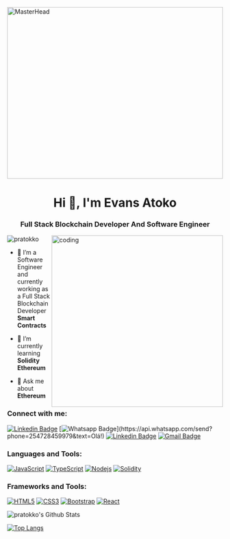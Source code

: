 <img src="https://1734811051.rsc.cdn77.org/data/images/full/381587/how-to-get-started-with-smart-contract-development.png" alt="MasterHead" width="100%" height="400">

<h1 align="center">Hi 👋, I'm Evans  Atoko</h1>
<h3 align="center">Full Stack Blockchain Developer And Software Engineer</h3>

<img align="right" alt="coding" width="400" src="https://media0.giphy.com/media/xT9IgzoKnwFNmISR8I/giphy.gif?cid=ecf05e47tnxjxq9cit44ksb8la1thlv15onbtpnm2z0tbt4b&rid=giphy.gif&ct=g">

<p align="left"> <img src="https://komarev.com/ghpvc/?username=pratokko&label=Profile%20views&color=0e75b6&style=flat" alt="pratokko" /> </p>

- 🔭 I’m a Software Engineer and currently working as a Full Stack Blockchain Developer **Smart Contracts**

- 🌱 I’m currently learning **Solidity Ethereum**

- 💬 Ask me about **Ethereum**

<h3 align="left">Connect with me:</h3>



[![Linkedin Badge](https://img.shields.io/badge/-LinkedIn-blue?style=flat-square&logo=Linkedin&logoColor=white&link=https://www.linkedin.com/in/eatokko/)](https://www.linkedin.com/in/eatokko/)
[![Whatsapp Badge](https://img.shields.io/badge/-Whatsapp-4CA143?style=flat-square&labelColor=4CA143&logo=whatsapp&logoColor=white&link=https://api.whatsapp.com/send?phone=254728459979&text=Olá!)](https://api.whatsapp.com/send?phone=254728459979&text=Olá!)
[![Linkedin Badge](https://img.shields.io/badge/-Twitter-blue?style=flat-square&logo=Twitter&logoColor=white&link=https://www.twitter.com/eatokko/)](https://www.twitter.com/eatokko/)
[![Gmail Badge](https://img.shields.io/badge/-Gmail-c14438?style=flat-square&logo=Gmail&logoColor=white&link=mailto:pratokko1@gmail.com)](mailto:pratokko1@gmail.com)

<h3 align="left">Languages and Tools:</h3>

[![JavaScript](https://img.shields.io/badge/-JavaScript-black?style=flat-square&logo=javascript&link=https://github.com/pratokko/)](https://github.com/pratokko/)
[![TypeScript](https://img.shields.io/badge/-TypeScript-007ACC?style=flat-square&logo=typescript&link=https://github.com/pratokko/)](https://github.com/pratokko/)
[![Nodejs](https://img.shields.io/badge/-Nodejs-black?style=flat-square&logo=Node.js&link=https://github.com/pratokko/)](https://github.com/pratokko/)
[![Solidity](https://img.shields.io/badge/-SOLIDITY-white?style=flat-square&logo=solidity&logoColor=black&labelPadding=10&logoWidth=30&logoHeight=30&logoOffset=-1&link=https://github.com/pratokko/)](https://github.com/pratokko/)





<h3 align="left">Frameworks and Tools:</h3>

[![HTML5](https://img.shields.io/badge/-HTML5-E34F26?style=flat-square&logo=html5&logoColor=white&link=https://github.com/pratokko/)](https://github.com/pratokko/)
[![CSS3](https://img.shields.io/badge/-CSS3-1572B6?style=flat-square&logo=css3&link=https://github.com/pratokko/)](https://github.com/pratokko/)
[![Bootstrap](https://img.shields.io/badge/-Bootstrap-563D7C?style=flat-square&logo=bootstrap&link=https://github.com/pratokko/)](https://github.com/pratokko/)
[![React](https://img.shields.io/badge/-React-black?style=flat-square&logo=react&link=https://github.com/pratokko/)](https://github.com/pratokko/)



<img align="center" src="https://github-readme-stats.vercel.app/api?username=pratokko&include_all_commits=true&count_private=true&show_icons=true&line_height=20&title_color=7A7ADB&icon_color=2234AE&text_color=D3D3D3&bg_color=0,000000,130F40" alt="pratokko's Github Stats">

</br>

[![Top Langs](https://github-readme-stats.vercel.app/api/top-langs/?username=pratokko&layout=compact&text_color=daf7dc&bg_color=151515)](https://github.com/pratokko/github-readme-stats)

